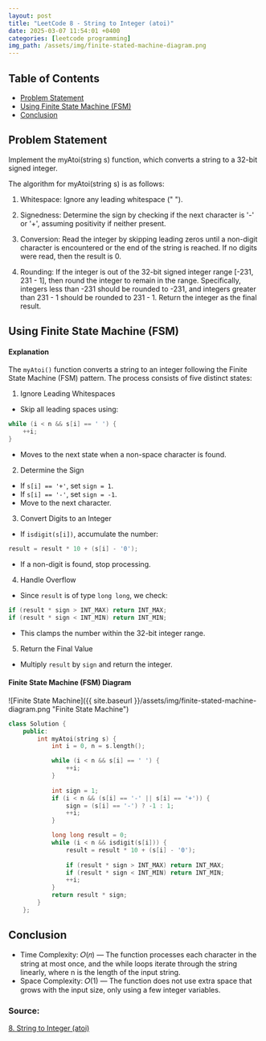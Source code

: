 ```yaml
---
layout: post
title: "LeetCode 8 - String to Integer (atoi)"
date: 2025-03-07 11:54:01 +0400
categories: [leetcode programming]
img_path: /assets/img/finite-stated-machine-diagram.png
---
```

## Table of Contents
- [Problem Statement](#problem-statement)
- [Using Finite State Machine (FSM)](#finite-state-machine-(fsm))
- [Conclusion](#conclusion)


## Problem Statement
Implement the myAtoi(string s) function, which converts a string to a 32-bit signed integer.

The algorithm for myAtoi(string s) is as follows:

1. Whitespace: Ignore any leading whitespace (" ").

2. Signedness: Determine the sign by checking if the next character is '-' or '+', assuming positivity if neither present.

3. Conversion: Read the integer by skipping leading zeros until a non-digit character is encountered or the end of the string is reached. If no digits were read, then the result is 0.

4. Rounding: If the integer is out of the 32-bit signed integer range [-231, 231 - 1], then round the integer to remain in the range. Specifically, integers less than -231 should be rounded to -231, and integers greater than 231 - 1 should be rounded to 231 - 1.
Return the integer as the final result.

## Using Finite State Machine (FSM)
#### Explanation

The `myAtoi()` function converts a string to an integer following the Finite State Machine (FSM) pattern. The process consists of five distinct states:

1. Ignore Leading Whitespaces
- Skip all leading spaces using:
```cpp
while (i < n && s[i] == ' ') {
    ++i;
}
```
- Moves to the next state when a non-space character is found.
2. Determine the Sign
- If `s[i] == '+'`, set `sign = 1`.
- If `s[i] == '-'`, set `sign = -1`.
- Move to the next character.
3. Convert Digits to an Integer
- If `isdigit(s[i])`, accumulate the number:
```cpp
result = result * 10 + (s[i] - '0');
```
- If a non-digit is found, stop processing.
4. Handle Overflow
- Since `result` is of type `long long`, we check:
```cpp
if (result * sign > INT_MAX) return INT_MAX;
if (result * sign < INT_MIN) return INT_MIN;
```
- This clamps the number within the 32-bit integer range.
5. Return the Final Value
- Multiply `result` by `sign` and return the integer.


#### Finite State Machine (FSM) Diagram
![Finite State Machine]({{ site.baseurl }}/assets/img/finite-stated-machine-diagram.png "Finite State Machine")


```cpp
class Solution {
    public:
        int myAtoi(string s) {
            int i = 0, n = s.length();

            while (i < n && s[i] == ' ') {
                ++i;
            }
            
            int sign = 1;
            if (i < n && (s[i] == '-' || s[i] == '+')) {
                sign = (s[i] == '-') ? -1 : 1;
                ++i;
            }

            long long result = 0;
            while (i < n && isdigit(s[i])) {
                result = result * 10 + (s[i] - '0');
                
                if (result * sign > INT_MAX) return INT_MAX;
                if (result * sign < INT_MIN) return INT_MIN;
                ++i;
            }
            return result * sign;
        }
    };
```

## Conclusion
- Time Complexity: 𝑂(𝑛) — The function processes each character in the string at most once, and the while loops iterate through the string linearly, where n is the length of the input string.
- Space Complexity: 𝑂(1) — The function does not use extra space that grows with the input size, only using a few integer variables.

### Source:
[8. String to Integer (atoi)](https://leetcode.com/problems/string-to-integer-atoi/description/)
